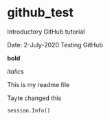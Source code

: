 # github_test
Introductory GitHub tutorial

Date: 2-July-2020
Testing GitHub

**bold** 

*italics*

This is my readme file



Tayte changed this

``` {r}
session.Info()
```
